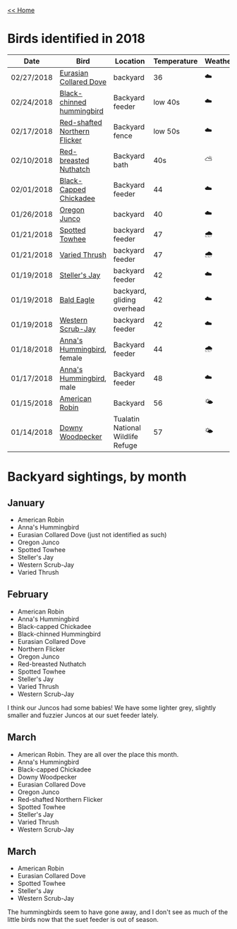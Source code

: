 [<< Home](../README.md)

# Birds identified in 2018 

| Date  | Bird | Location | Temperature | Weather |
| ------------- | ------------- | ------------- | ------------- | ------------- |
| 02/27/2018 | [Eurasian Collared Dove](https://www.allaboutbirds.org/guide/Eurasian_Collared-Dove/id) | backyard | 36 | ☁️ |
| 02/24/2018| [Black-chinned hummingbird](https://www.allaboutbirds.org/guide/Black-chinned_Hummingbird/id) | Backyard feeder | low 40s | ☁️ |
| 02/17/2018 | [Red-shafted Northern Flicker](https://www.allaboutbirds.org/guide/Northern_Flicker/overview) | Backyard fence | low 50s | ☁️ | 
| 02/10/2018 | [Red-breasted Nuthatch](https://www.allaboutbirds.org/guide/Red-breasted_Nuthatch/id) | Backyard bath | 40s | ⛅️ |
| 02/01/2018 | [Black-Capped Chickadee](https://www.allaboutbirds.org/guide/Black-capped_Chickadee/id) | Backyard feeder | 44 | ☁️ |
| 01/26/2018 | [Oregon Junco](https://oregonencyclopedia.org/articles/oregon_junco/) | backyard | 40 | ☁️ |
| 01/21/2018 | [Spotted Towhee](https://www.allaboutbirds.org/guide/Spotted_Towhee/id) | backyard feeder | 47 | 🌧 |
| 01/21/2018 | [Varied Thrush](https://www.allaboutbirds.org/guide/Varied_Thrush/id) | backyard feeder | 47 | 🌧 |
| 01/19/2018 | [Steller's Jay](https://www.allaboutbirds.org/guide/Stellers_Jay/id) | backyard feeder | 42 | ☁️ |
| 01/19/2018 | [Bald Eagle](https://www.allaboutbirds.org/guide/Bald_Eagle/id) | backyard, gliding overhead | 42 | ☁️ |
| 01/19/2018 | [Western Scrub-Jay](http://audubonportland.org/local-birding/kids-guide/backyard-birds/scrub-jay) | backyard feeder | 42 | ☁️ |
| 01/18/2018 | [Anna's Hummingbird](https://www.allaboutbirds.org/guide/Annas_Hummingbird/id), female | Backyard feeder | 44 | 🌧 |
| 01/17/2018 | [Anna's Hummingbird](https://www.allaboutbirds.org/guide/Annas_Hummingbird/id), male | Backyard feeder | 48 | ☁️ |
| 01/15/2018  | [American Robin](https://www.allaboutbirds.org/guide/American_Robin/id)  | Backyard | 56 | 🌤 |
| 01/14/2018 | [Downy Woodpecker](https://www.allaboutbirds.org/guide/Downy_Woodpecker/id) | Tualatin National Wildlife Refuge | 57 | 🌤 |


# Backyard sightings, by month 

## January 

- American Robin
- Anna's Hummingbird
- Eurasian Collared Dove (just not identified as such) 
- Oregon Junco 
- Spotted Towhee 
- Steller's Jay 
- Western Scrub-Jay 
- Varied Thrush

## February 

- American Robin 
- Anna's Hummingbird 
- Black-capped Chickadee
- Black-chinned Hummingbird
- Eurasian Collared Dove 
- Northern Flicker 
- Oregon Junco
- Red-breasted Nuthatch 
- Spotted Towhee
- Steller's Jay
- Varied Thrush 
- Western Scrub-Jay 

I think our Juncos had some babies! We have some lighter grey, slightly smaller and fuzzier Juncos at our suet feeder lately. 

## March 

- American Robin. They are all over the place this month. 
- Anna's Hummingbird
- Black-capped Chickadee
- Downy Woodpecker 
- Eurasian Collared Dove 
- Oregon Junco 
- Red-shafted Northern Flicker
- Spotted Towhee 
- Steller's Jay
- Varied Thrush
- Western Scrub-Jay

## March 

- American Robin
- Eurasian Collared Dove 
- Spotted Towhee 
- Steller's Jay
- Western Scrub-Jay

The hummingbirds seem to have gone away, and I don't see as much of the little birds now that the suet feeder is out of season. 


